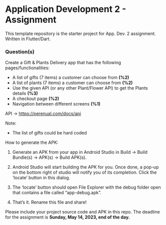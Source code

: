 # Application Development 2 - Assignment

This template repository is the starter project for App. Dev. 2 assignment. Written in Flutter/Dart.

### Question(s)

Create a Gift & Plants Delivery app that has the following pages/functionalities:

- A list of gifts (7 items) a customer can choose from **(%2)**
- A list of plants (7 items) a customer can choose from **(%2)**
- Use the given API (or any other Plant/Flower API) to get the Plants details **(%3)**
- A checkout page **(%2)**
- Navigation between different screens **(%1)**

API -> https://perenual.com/docs/api

Note:

- The list of gifts could be hard coded

How to generate the APK:

1. Generate an APK from your app in Android Studio in Build -> Build Bundle(s) -> APK(s) -> Build APK(s).

2. Android Studio will start building the APK for you. Once done, a pop-up on the bottom right of studio will notify you of its completion. Click the ‘locate’ button in this dialog.

3. The ‘locate’ button should open File Explorer with the debug folder open that contains a file called “app-debug.apk”.

4. That’s it. Rename this file and share!

Please include your project source code and APK in this repo. The deadline for the assignment is **Sunday, May 14, 2023, end of the day.**
